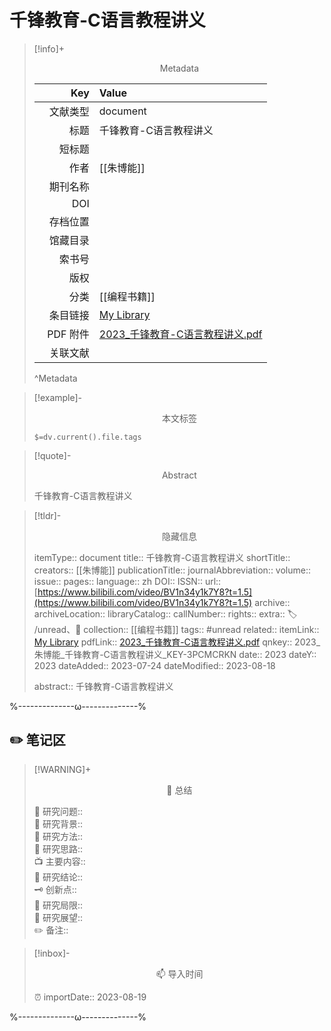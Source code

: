 # 千锋教育-C语言教程讲义
> [!info]+ <center>Metadata</center>
> 
> |<div style="width: 5em">Key</div>|Value|
> |--:|:--|
> |文献类型|document|
> |标题|千锋教育-C语言教程讲义|
> |短标题||
> |作者|[[朱博能]]|
> |期刊名称||
> |DOI||
> |存档位置||
> |馆藏目录||
> |索书号||
> |版权||
> |分类|[[编程书籍]]|
> |条目链接|[My Library](zotero://select/library/items/3PCMCRKN)|
> |PDF 附件|[2023_千锋教育-C语言教程讲义.pdf](zotero://open-pdf/library/items/I6BRVN2D)|
> |关联文献||
> ^Metadata

> [!example]- <center>本文标签</center>
> 
> `$=dv.current().file.tags`

> [!quote]- <center>Abstract</center>
> 
> 千锋教育-C语言教程讲义

> [!tldr]- <center>隐藏信息</center>
> 
> itemType:: document
> title:: 千锋教育-C语言教程讲义
> shortTitle:: 
> creators:: [[朱博能]]
> publicationTitle:: 
> journalAbbreviation:: 
> volume:: 
> issue:: 
> pages:: 
> language:: zh
> DOI:: 
> ISSN:: 
> url:: [https://www.bilibili.com/video/BV1n34y1k7Y8?t=1.5](https://www.bilibili.com/video/BV1n34y1k7Y8?t=1.5)
> archive:: 
> archiveLocation:: 
> libraryCatalog:: 
> callNumber:: 
> rights:: 
> extra:: 🏷️ /unread、📒
> collection:: [[编程书籍]]
> tags:: #unread 
> related:: 
> itemLink:: [My Library](zotero://select/library/items/3PCMCRKN)
> pdfLink:: [2023_千锋教育-C语言教程讲义.pdf](zotero://open-pdf/library/items/I6BRVN2D)
> qnkey:: 2023_朱博能_千锋教育-C语言教程讲义_KEY-3PCMCRKN
> date:: 2023
> dateY:: 2023
> dateAdded:: 2023-07-24
> dateModified:: 2023-08-18
> 
> abstract:: 千锋教育-C语言教程讲义


%--------------ω--------------%

## ✏️ 笔记区

> [!WARNING]+ <center>🐣 总结</center>  
>
>🎯 研究问题::  
>🔎 研究背景::  
>🚀 研究方法::  
>🐔 研究思路::  
>📺 主要内容::  
>🎉 研究结论::  
>🗝️ 创新点::  
>💩 研究局限::  
>🐾 研究展望::  
>✏️ 备注::  

> [!inbox]- <center>📫 导入时间</center>
>
> ⏰ importDate:: 2023-08-19

%--------------ω--------------%
